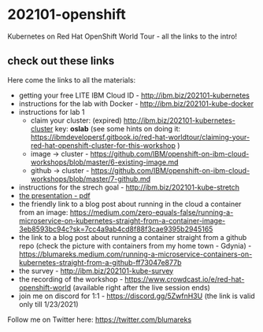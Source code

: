 # 202101-openshift
Kubernetes on Red Hat OpenShift World Tour - all the links to the intro!

## check out these links
Here come the links to all the materials:
- getting your free LITE IBM Cloud ID - http://ibm.biz/202101-kubernetes
- instructions for the lab with Docker  -  http://ibm.biz/202101-kube-docker 
- instructions for lab 1
  - claim your cluster: (expired) http://ibm.biz/202101-kubernetes-cluster key: **oslab** (see some hints on doing it: https://ibmdevelopersf.gitbook.io/red-hat-worldtour/claiming-your-red-hat-openshift-cluster-for-this-workshop )
  - image -> cluster - https://github.com/IBM/openshift-on-ibm-cloud-workshops/blob/master/6-existing-image.md
  - github -> cluster - https://github.com/IBM/openshift-on-ibm-cloud-workshops/blob/master/7-github.md
- instructions for the strech goal - http://ibm.biz/202101-kube-stretch 
- [the presentation - pdf](202101-Containers-101-openshift.pdf)
- the friendly link to a blog post about running in the cloud a container from an image: https://medium.com/zero-equals-false/running-a-microservice-on-kubernetes-straight-from-a-container-image-3eb8593bc94c?sk=7cc4a9ab4cd8f88f3cae9395b2945165
- the link to a blog post about running a container straight from a github repo (check the picture with containers from my home town - Gdynia) - https://blumareks.medium.com/running-a-microservice-containers-on-kubernetes-straight-from-a-github-ff73047e877b
- the survey - http://ibm.biz/202101-kube-survey
- the recording of the workshop - https://www.crowdcast.io/e/red-hat-openshift-world (available right after the live session ends)
- join me on discord for 1:1 - https://discord.gg/5ZwfnH3U (the link is valid only till 1/23/2021)

Follow me on Twitter here: https://twitter.com/blumareks
